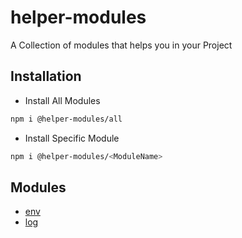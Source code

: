 # helper-modules

A Collection of modules that helps you in your Project

## Installation

- Install All Modules
```bash
npm i @helper-modules/all
```

- Install Specific Module
```bash
npm i @helper-modules/<ModuleName>
```


## Modules

- [env](https://www.npmjs.com/package/@helper-modules/env)
- [log](https://www.npmjs.com/package/@helper-modules/log)